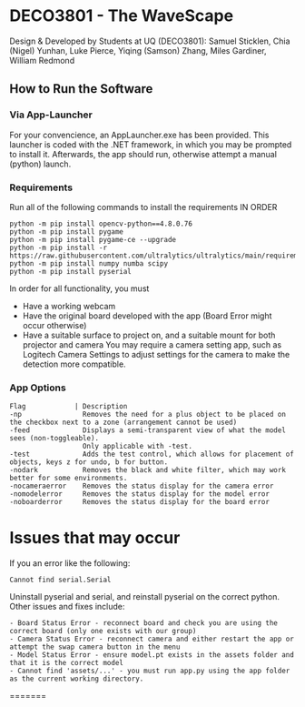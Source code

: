 # DECO3801 - The WaveScape
Design & Developed by Students at UQ (DECO3801):
Samuel Sticklen, Chia (Nigel) Yunhan, Luke Pierce, Yiqing (Samson) Zhang, Miles Gardiner, William Redmond

## How to Run the Software
### Via App-Launcher
For your convencience, an AppLauncher.exe has been provided. 
This launcher is coded with the .NET framework, in which you may be prompted to install it.
Afterwards, the app should run, otherwise attempt a manual (python) launch.

### Requirements
Run all of the following commands to install the requirements IN ORDER
```
python -m pip install opencv-python==4.8.0.76
python -m pip install pygame
python -m pip install pygame-ce --upgrade
python -m pip install -r https://raw.githubusercontent.com/ultralytics/ultralytics/main/requirements.txt
python -m pip install numpy numba scipy 
python -m pip install pyserial
```

In order for all functionality, you must 
- Have a working webcam
- Have the original board developed with the app (Board Error might occur otherwise)
- Have a suitable surface to project on, and a suitable mount for both projector and camera
You may require a camera setting app, such as Logitech Camera Settings to adjust settings for the camera to make
the detection more compatible.

### App Options
```
Flag            | Description
-np               Removes the need for a plus object to be placed on the checkbox next to a zone (arrangement cannot be used)
-feed             Displays a semi-transparent view of what the model sees (non-toggleable).
                  Only applicable with -test.
-test             Adds the test control, which allows for placement of objects, keys z for undo, b for button.
-nodark           Removes the black and white filter, which may work better for some environments.
-nocameraerror    Removes the status display for the camera error
-nomodelerror     Removes the status display for the model error
-noboarderror     Removes the status display for the board error
```
# Issues that may occur
If you an error like the following: 
```
Cannot find serial.Serial
```
Uninstall pyserial and serial, and reinstall pyserial on the correct python.
Other issues and fixes include:
```
- Board Status Error - reconnect board and check you are using the correct board (only one exists with our group)
- Camera Status Error - reconnect camera and either restart the app or attempt the swap camera button in the menu
- Model Status Error - ensure model.pt exists in the assets folder and that it is the correct model
- Cannot find 'assets/...' - you must run app.py using the app folder as the current working directory.
```
=======
